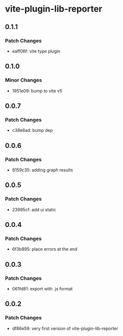 # vite-plugin-lib-reporter

## 0.1.1

### Patch Changes

- eaff06f: vite type plugin

## 0.1.0

### Minor Changes

- 1951e09: bump to vite v5

## 0.0.7

### Patch Changes

- c38e6ad: bump dep

## 0.0.6

### Patch Changes

- 8159c35: adding graph results

## 0.0.5

### Patch Changes

- 23995cf: add ui static

## 0.0.4

### Patch Changes

- 6f3b895: place errors at the end

## 0.0.3

### Patch Changes

- 061fd81: export with .js format

## 0.0.2

### Patch Changes

- df86e59: very first version of vite-plugin-lib-reporter
